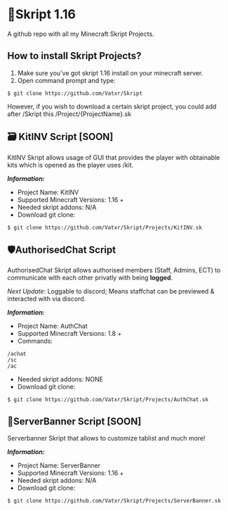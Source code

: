 <!-- Skript HTML -->

# 📜Skript 1.16 
A github repo with all my Minecraft Skript Projects. 

## How to install Skript Projects?
1) Make sure you've got skript 1.16 install on your minecraft server.
2) Open command prompt and type:
```
$ git clone https://github.com/Vatxr/Skript
```
However, if you wish to download a certain skript project, you could add after /Skript this /Project/{ProjectName}.sk

## 🗃️ KitINV Script [SOON]
KitINV Skript allows usage of GUI that provides the player with obtainable kits which is opened as the player uses /kit.

***Information:***<br>
- Project Name: KitINV <br>
- Supported Minecraft Versions: 1.16 +  <br>
- Needed skript addons: N/A
- Download git clone:
```
$ git clone https://github.com/Vatxr/Skript/Projects/KitINV.sk
```
## 🛡️AuthorisedChat Script
AuthorisedChat Skript allows authorised members (Staff, Admins, ECT) to communicate with each other privatly with being **logged**.

*Next Update*: Loggable to discord; Means staffchat can be previewed & interacted with via discord.

***Information:***<br>
- Project Name: AuthChat <br>
- Supported Minecraft Versions: 1.8 +  <br>
- Commands: 
```
/achat
/sc
/ac
```
- Needed skript addons: NONE
- Download git clone:
```
$ git clone https://github.com/Vatxr/Skript/Projects/AuthChat.sk
```
## 🚩ServerBanner Script [SOON]
Serverbanner Skript that allows to customize tablist and much more!

***Information:***<br>
- Project Name: ServerBanner <br>
- Supported Minecraft Versions: 1.16 +  <br>
- Needed skript addons: N/A
- Download git clone:
```
$ git clone https://github.com/Vatxr/Skript/Projects/ServerBanner.sk
```
